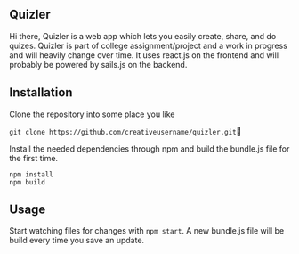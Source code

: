 ## Quizler

Hi there, Quizler is a web app which lets you easily create, share, and do quizes.
Quizler is part of college assignment/project and a work in progress and will heavily change over time. It uses react.js on the frontend and will probably be powered by sails.js on the backend.

## Installation

Clone the repository into some place you like

`git clone https://github.com/creativeusername/quizler.git`

Install the needed dependencies through npm and build the bundle.js file for the first time.

```
npm install
npm build
```

## Usage

Start watching files for changes with `npm start`. A new bundle.js file will be build every time you save an update.
